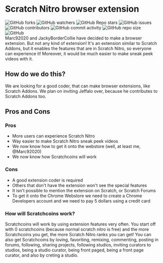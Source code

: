 # Scratch Nitro browser extension
![GitHub forks](https://img.shields.io/github/forks/ScratchNitro/scratch-nitro?color=g&style=plastic) ![GitHub watchers](https://img.shields.io/github/watchers/ScratchNitro/scratch-nitro?color=g&style=plastic) ![GitHub Repo stars](https://img.shields.io/github/stars/ScratchNitro/scratch-nitro?color=g&style=plastic) ![GitHub issues](https://img.shields.io/github/issues/ScratchNitro/scratch-nitro?color=g&style=plastic) ![GitHub contributors](https://img.shields.io/github/contributors/ScratchNitro/scratch-nitro?color=g&style=plastic) ![GitHub commit activity](https://img.shields.io/github/commit-activity/m/ScratchNitro/scratch-nitro?color=g&style=plastic) ![GitHub repo size](https://img.shields.io/github/repo-size/ScratchNitro/scratch-nitro?color=g&label=repository%20size&style=plastic) ![GitHub](https://img.shields.io/github/license/ScratchNitro/scratch-nitro?style=plastic)
<br>
Marc92020 and JackyBorderCollie have decided to make a browser extension. But not any kind of extension! It's an extension similar to Scratch Addons, but it enables the features that are in Scratch Nitro, so everyone can experience it! Moreover, it would be much easier to make sneak peek videos with it.
## How do we do this?
We are looking for a good coder, that can make browser extensions, like Scratch Addons. We plan on inviting Jeffalo over, because he contributes to Scratch Addons too.
## Pros and Cons
### Pros
- More users can experience Scratch Nitro
- Way easier to make Scratch Nitro sneak peek videos
- We now know how to get it onto the webstore (well, at least me, @Marc92020)
- We now know how Scratchcoins will work
### Cons
- A good extension coder is required
- Others that don't have the extension won't see the special features
- It isn't possible to mention the extension on Scratch, or Scratch Forums
- To get it onto the Chrome Webstore we need to create a Chrome Developers account and we need to pay 5 dollars using a credit card
### How will Scratchcoins work?
Scratchcoins will work by using extension features very often. You start off with 0 scratchcoins (because normal scratch nitro is free) and the more Scratchcoins you get, the more Scratch Nitro ranks you can get! You can also get Scratchcoins by loving, favoriting, remixing, commenting, posting in forums, following, sharing projects, following studios, inviting curators to studios, being a studio curator, being front paged, being a front page curator, and also by creting a studio.
